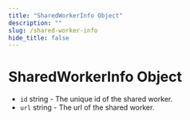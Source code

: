 ```yaml
---
title: "SharedWorkerInfo Object"
description: ""
slug: /shared-worker-info
hide_title: false
---
```


# SharedWorkerInfo Object

* `id` string - The unique id of the shared worker.
* `url` string - The url of the shared worker.
